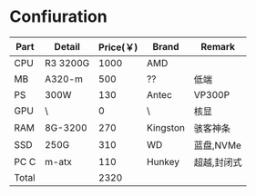 # Confiuration

|Part|Detail  |Price(￥)|Brand    |Remark    |
|----|--------|---------|---------|---------|
|CPU |R3 3200G|1000     |AMD      |         |
|MB  |A320-m  |500      |??       |低端     |
|PS  |300W    |130      |Antec    |VP300P   |
|GPU |    \   |0        |    \    |核显     |
|RAM |8G-3200 |270      |Kingston |骇客神条  |
|SSD |250G    |310      |WD       |蓝盘,NVMe |
|PC C|m-atx   |110      |Hunkey   |超越,封闭式|
|Total|       |2320     |         |         |
